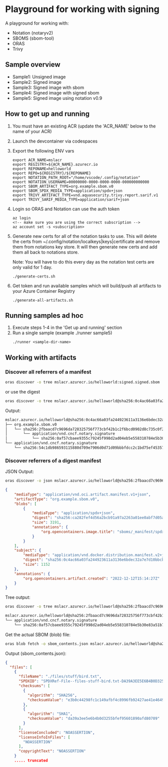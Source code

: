 # Playground for working with signing
A playground for working with:
* Notation (notaryv2)
* SBOMS (sbom-tool)
* ORAS
* Trivy

## Sample overview
* Sample1: Unsigned image
* Sample2: Signed image
* Sample3: Signed image with sbom
* Sample4: Signed image with signed sbom
* Sample5: Signed image using notation v0.9

## How to get up and running
1. You must have an existing ACR (update the 'ACR_NAME' below to the name of your ACR)
2. Launch the devcontainer via codespaces
3. Export the following ENV vars
    ```
    export ACR_NAME=mslacr
    export REGISTRY=${ACR_NAME}.azurecr.io
    export REPONAME=helloworld
    export REPO=${REGISTRY}/${REPONAME}
    export NOTATION_PATH_ROOT="/home/vscode/.config/notation"
    export NOTATION_USERNAME=00000000-0000-0000-0000-000000000000
    export SBOM_ARTIFACT_TYPE=org.example.sbom.v0
    export SBOM_SPDX_MEDIA_TYPE=application/spdx+json
    export TRIVY_ARTIFACT_TYPE=vnd.aquasecurity.trivy.report.sarif.v1
    export TRIVY_SARIF_MEDIA_TYPE=application/sarif+json
    ```
4. Login so ORAS and Notation can use the auth token
    ```
    az login
    <!-- make sure you are using the correct subscription -->
    az account set -s <subscription>
    ```
5. Generate new certs for all of the notation tasks to use.
    This will delete the certs from ~/.config/notation/localkeys|keys|certificate and remove them from notations key store. It will then generate new certs and add them all back to notations store.

    Note: You will have to do this every day as the notation test certs are only valid for 1 day.
    ```
    ./generate-certs.sh
    ```

6. Get token and run available samples which will build/push all artifacts to your Azure Container Registry
    ```
    ./generate-all-artifacts.sh
    ```

## Running samples ad hoc
1. Execute steps 1-4 in the 'Get up and running' section
2. Run a single sample (example ./runner sample5)
    ```
    ./runner <sample-dir-name>
    ```

## Working with artifacts

### Discover all referrers of a manifest

```sh
oras discover -o tree mslacr.azurecr.io/helloworld:signed.signed.sbom
```
or use the digest

```sh
oras discover -o tree mslacr.azurecr.io/helloworld@sha256:0c4ac66a03fa244923611a3136e6bdec32a7e7d10bbcba0dc505e89f0dbc0f01
```

Output:
```sh
mslacr.azurecr.io/helloworld@sha256:0c4ac66a03fa244923611a3136e6bdec32a7e7d10bbcba0dc505e89f0dbc0f01
├── org.example.sbom.v0
│   └── sha256:2fbaacd7c9696da728325756f773cbf42b1c2f6bcd0902d8c735c0f2e4c977bd
│       └── application/vnd.cncf.notary.signature
│           └── sha256:0af57cbaee9355c79245f998d2ad04eb5e558310784e5b30e83a51b7019da583
└── application/vnd.cncf.notary.signature
    └── sha256:54c1db986593115880d709e7906d0d71d09bbbfdcc2c1bd75ef45357be7a5f52

```

### Discover referrers of a digest manifest

JSON Output:

```sh
oras discover -o json mslacr.azurecr.io/helloworld@sha256:2fbaacd7c9696da728325756f773cbf42b1c2f6bcd0902d8c735c0f2e4c977bd
```

```json
{
    "mediaType": "application/vnd.oci.artifact.manifest.v1+json",
    "artifactType": "org.example.sbom.v0",
    "blobs": [
        {
            "mediaType": "application/spdx+json",
            "digest": "sha256:ca282fef4d56a2bcb91a97a2263a01ee0abf7d05a1a970b12b077e15e70f5c56",
            "size": 3191,
            "annotations": {
                "org.opencontainers.image.title": "sboms/_manifest/spdx_2.2/manifest.spdx.json"
            }
        }
    ],
    "subject": {
        "mediaType": "application/vnd.docker.distribution.manifest.v2+json",
        "digest": "sha256:0c4ac66a03fa244923611a3136e6bdec32a7e7d10bbcba0dc505e89f0dbc0f01",
        "size": 1152
    },
    "annotations": {
        "org.opencontainers.artifact.created": "2022-12-12T15:14:27Z"
    }
}
```

Tree output:

```sh
oras discover -o tree mslacr.azurecr.io/helloworld@sha256:2fbaacd7c9696da728325756f773cbf42b1c2f6bcd0902d8c735c0f2e4c977bd
```

```sh
mslacr.azurecr.io/helloworld@sha256:2fbaacd7c9696da728325756f773cbf42b1c2f6bcd0902d8c735c0f2e4c977bd
└── application/vnd.cncf.notary.signature
    └── sha256:0af57cbaee9355c79245f998d2ad04eb5e558310784e5b30e83a51b7019da583
```

Get the actual SBOM (blob) file:

```sh
oras blob fetch -o sbom_contents.json mslacr.azurecr.io/helloworld@sha256:ca282fef4d56a2bcb91a97a2263a01ee0abf7d05a1a970b12b077e15e70f5c56
```

Output (sbom_contents.json):
```json
{
  "files": [
    {
      "fileName": "./files/stuff/bird.txt",
      "SPDXID": "SPDXRef-File--files-stuff-bird.txt-DA39A3EE5E6B4B0D3255BFEF95601890AFD80709",
      "checksums": [
        {
          "algorithm": "SHA256",
          "checksumValue": "e3b0c44298fc1c149afbf4c8996fb92427ae41e4649b934ca495991b7852b855"
        },
        {
          "algorithm": "SHA1",
          "checksumValue": "da39a3ee5e6b4b0d3255bfef95601890afd80709"
        }
      ],
      "licenseConcluded": "NOASSERTION",
      "licenseInfoInFiles": [
        "NOASSERTION"
      ],
      "copyrightText": "NOASSERTION"
    }    
    ..... truncated
```
